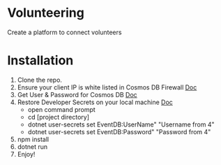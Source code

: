 # Volunteering
Create a platform to connect volunteers

# Installation

1. Clone the repo.
2. Ensure your client IP is white listed in Cosmos DB Firewall [Doc](https://docs.microsoft.com/en-us/azure/cosmos-db/firewall-support)
3. Get User & Password for Cosmos DB [Doc](https://docs.microsoft.com/en-us/azure/cosmos-db/secure-access-to-data) 
4. Restore Developer Secrets on your local machine [Doc](https://docs.microsoft.com/en-us/aspnet/core/security/app-secrets?view=aspnetcore-2.2&tabs=windows) 
    - open command prompt
    - cd [project directory]
    - dotnet user-secrets set EventDB:UserName" "Username from 4"
    - dotnet user-secrets set EventDB:Password" "Password from 4"
5. npm install
6. dotnet run
7. Enjoy!
